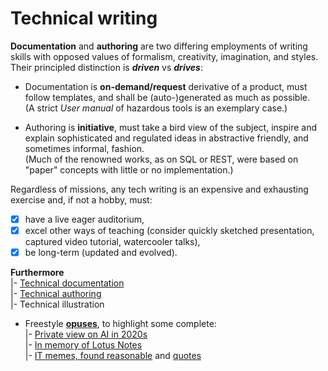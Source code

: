 # Technical writing

__Documentation__ and __authoring__ are two differing employments of writing skills with opposed values of formalism, creativity, imagination, and styles. Their principled distinction is __*driven*__ vs __*drives*__:

* Documentation is **on-demand/request** derivative of a product, must follow templates, and shall be (auto-)generated as much as possible.\
(A strict _User manual_ of hazardous tools is an exemplary case.)

* Authoring is **initiative**, must take a bird view of the subject, inspire and explain sophisticated and regulated ideas in abstractive friendly, and sometimes informal, fashion.\
(Much of the renowned works, as on SQL or REST, were based on "paper" concepts with little or no implementation.)

Regardless of missions, any tech writing is an expensive and exhausting exercise and, if not a hobby, must:

+ [x] have a live eager auditorium,
+ [x] excel other ways of teaching (consider quickly sketched presentation, captured video tutorial, watercooler talks),
+ [x] be long-term (updated and evolved).

__Furthermore__\
|- [Technical documentation](README+/tech-docu.md)\
|- [Technical authoring](README+/tech-authoring.md)\
|- Technical illustration

+ Freestyle [**opuses**](README+/opuses), to highlight some complete:\
|- [Private view on AI in 2020s](README+/opuses/AI-2020s.md)\
|- [In memory of Lotus Notes](README+/opuses/LN-view.md)\
|- [IT memes, found reasonable](README+/opuses/IT-memes.md) and [quotes](README+/opuses/IT-memes-Vol2.md)
